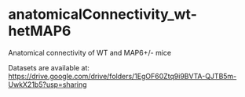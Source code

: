 # anatomicalConnectivity_wt-hetMAP6
Anatomical connectivity of WT and MAP6+/- mice

Datasets are available at:
https://drive.google.com/drive/folders/1EgOF60Ztq9i9BVTA-QJTB5m-UwkX21b5?usp=sharing



